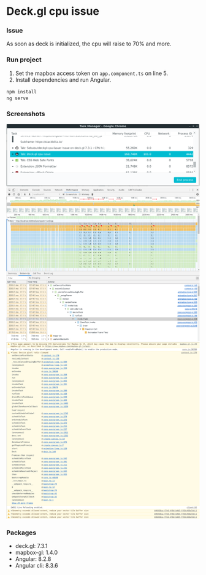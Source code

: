 # Deck.gl cpu issue


### Issue
As soon as deck is initialized, the cpu will raise to 70% and more.

### Run project

1. Set the mapbox access token on `app.component.ts` on line 5.
2. Install dependencies and run Angular.

```bash
npm install
ng serve
```

### Screenshots
![](images/cpu-raise.png)
![](images/devtool-performance.png)
![](images/console-logs.png)

### Packages

- deck.gl: 7.3.1
- mapbox-gl: 1.4.0
- Angular: 8.2.8
- Angular cli: 8.3.6
